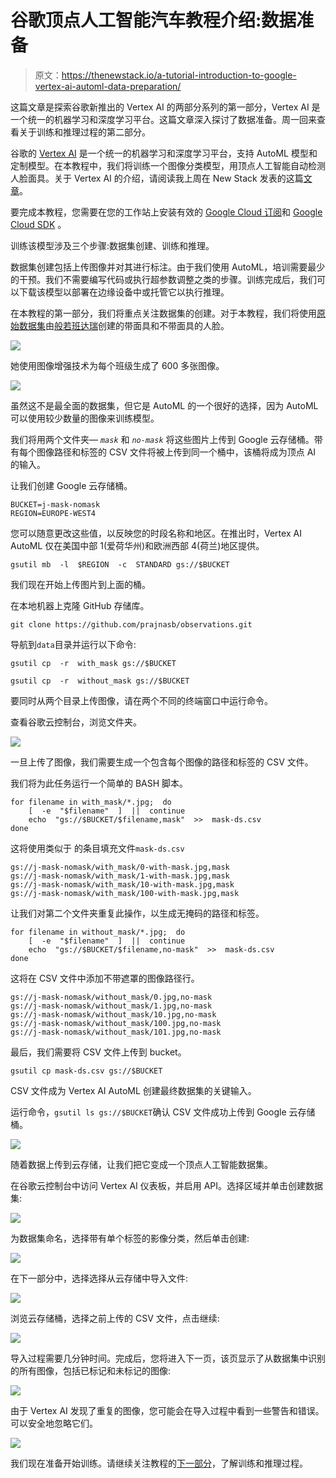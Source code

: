 # 谷歌顶点人工智能汽车教程介绍:数据准备

> 原文：<https://thenewstack.io/a-tutorial-introduction-to-google-vertex-ai-automl-data-preparation/>

这篇文章是探索谷歌新推出的 Vertex AI 的两部分系列的第一部分，Vertex AI 是一个统一的机器学习和深度学习平台。这篇文章深入探讨了数据准备。周一回来查看关于训练和推理过程的第二部分。

谷歌的 [Vertex AI](https://cloud.google.com/vertex-ai) 是一个统一的机器学习和深度学习平台，支持 AutoML 模型和定制模型。在本教程中，我们将训练一个图像分类模型，用顶点人工智能自动检测人脸面具。关于 Vertex AI 的介绍，请阅读我上周在 New Stack 发表的这篇[文章](https://thenewstack.io/a-close-look-at-cloud-based-machine-learning-platforms-microsoft-azure-ml-google-vertex-ai/)。

要完成本教程，您需要在您的工作站上安装有效的 [Google Cloud 订阅](https://cloud.google.com/)和 [Google Cloud SDK](https://cloud.google.com/sdk/) 。

训练该模型涉及三个步骤:数据集创建、训练和推理。

数据集创建包括上传图像并对其进行标注。由于我们使用 AutoML，培训需要最少的干预。我们不需要编写代码或执行超参数调整之类的步骤。训练完成后，我们可以下载该模型以部署在边缘设备中或托管它以执行推理。

在本教程的第一部分，我们将重点关注数据集的创建。对于本教程，我们将使用[原始数据集](https://github.com/prajnasb/observations/tree/master/experiements/data)由[般若班达瑞](https://www.linkedin.com/in/prajna-bhandary-0b03a416a/?originalSubdomain=in)创建的带面具和不带面具的人脸。

![](img/91d2e010da109128a9677fb242a702d4.png)

她使用图像增强技术为每个班级生成了 600 多张图像。

![](img/f98e1e05581b9c69b9e5989f35f4c6ad.png)

虽然这不是最全面的数据集，但它是 AutoML 的一个很好的选择，因为 AutoML 可以使用较少数量的图像来训练模型。

我们将用两个文件夹— *`mask`* 和 *`no-mask`* 将这些图片上传到 Google 云存储桶。带有每个图像路径和标签的 CSV 文件将被上传到同一个桶中，该桶将成为顶点 AI 的输入。

让我们创建 Google 云存储桶。

```
BUCKET=j-mask-nomask
REGION=EUROPE-WEST4

```

您可以随意更改这些值，以反映您的时段名称和地区。在推出时，Vertex AI AutoML 仅在美国中部 1(爱荷华州)和欧洲西部 4(荷兰)地区提供。

```
gsutil mb  -l  $REGION  -c  STANDARD gs://$BUCKET

```

我们现在开始上传图片到上面的桶。

在本地机器上克隆 GitHub 存储库。

```
git clone https://github.com/prajnasb/observations.git

```

导航到`data`目录并运行以下命令:

```
gsutil cp  -r  with_mask gs://$BUCKET

```

```
gsutil cp  -r  without_mask gs://$BUCKET

```

要同时从两个目录上传图像，请在两个不同的终端窗口中运行命令。

查看谷歌云控制台，浏览文件夹。

![](img/7f8e2096aa190600170941fa6b6c78f1.png)

一旦上传了图像，我们需要生成一个包含每个图像的路径和标签的 CSV 文件。

我们将为此任务运行一个简单的 BASH 脚本。

```
for filename in with_mask/*.jpg;  do
    [  -e  "$filename"  ]  ||  continue
    echo  "gs://$BUCKET/$filename,mask"  >>  mask-ds.csv
done

```

这将使用类似于
的条目填充文件`mask-ds.csv`

```
gs://j-mask-nomask/with_mask/0-with-mask.jpg,mask
gs://j-mask-nomask/with_mask/1-with-mask.jpg,mask
gs://j-mask-nomask/with_mask/10-with-mask.jpg,mask
gs://j-mask-nomask/with_mask/100-with-mask.jpg,mask

```

让我们对第二个文件夹重复此操作，以生成无掩码的路径和标签。

```
for filename in without_mask/*.jpg;  do
    [  -e  "$filename"  ]  ||  continue
    echo  "gs://$BUCKET/$filename,no-mask"  >>  mask-ds.csv
done

```

这将在 CSV 文件中添加不带遮罩的图像路径行。

```
gs://j-mask-nomask/without_mask/0.jpg,no-mask
gs://j-mask-nomask/without_mask/1.jpg,no-mask
gs://j-mask-nomask/without_mask/10.jpg,no-mask
gs://j-mask-nomask/without_mask/100.jpg,no-mask
gs://j-mask-nomask/without_mask/101.jpg,no-mask

```

最后，我们需要将 CSV 文件上传到 bucket。

```
gsutil cp mask-ds.csv gs://$BUCKET

```

CSV 文件成为 Vertex AI AutoML 创建最终数据集的关键输入。

运行命令，`gsutil ls gs://$BUCKET`确认 CSV 文件成功上传到 Google 云存储桶。

![](img/0311bb9cc7c80a4229162cceace1a006.png)

随着数据上传到云存储，让我们把它变成一个顶点人工智能数据集。

在谷歌云控制台中访问 Vertex AI 仪表板，并启用 API。选择区域并单击创建数据集:

![](img/e605ca76af7416a0656057bc67a9e17c.png)

为数据集命名，选择带有单个标签的影像分类，然后单击创建:

![](img/2cb6a84ac5fd3af255dad789fdfda590.png)

在下一部分中，选择选择从云存储中导入文件:

![](img/1e2f61c17dabba14466370d21cb49169.png)

浏览云存储桶，选择之前上传的 CSV 文件，点击继续:

![](img/74c64bcfeefeb602cb8eab4849c90784.png)

导入过程需要几分钟时间。完成后，您将进入下一页，该页显示了从数据集中识别的所有图像，包括已标记和未标记的图像:

![](img/56a1b18b812d3d021aba431456d7aa4b.png)

由于 Vertex AI 发现了重复的图像，您可能会在导入过程中看到一些警告和错误。可以安全地忽略它们。

![](img/0633eb0ce84491657d5765164bbb89c3.png)

我们现在准备开始训练。请继续关注教程的[下一部分](https://thenewstack.io/an-introduction-to-google-vertex-ai-automl-training-and-inference/)，了解训练和推理过程。

<svg xmlns:xlink="http://www.w3.org/1999/xlink" viewBox="0 0 68 31" version="1.1"><title>Group</title> <desc>Created with Sketch.</desc></svg>